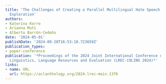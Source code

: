 ```yaml
---
title: 'The Challenges of Creating a Parallel Multilingual Hate Speech Corpus: An
  Exploration'
authors:
- Katerina Korre
- Arianna Muti
- Alberto Barrón-Cedeño
date: '2024-05-01'
publishDate: '2024-09-28T16:53:18.723659Z'
publication_types:
- paper-conference
publication: '*Proceedings of the 2024 Joint International Conference on Computational
  Linguistics, Language Resources and Evaluation (LREC-COLING 2024)*'
links:
- name: URL
  url: https://aclanthology.org/2024.lrec-main.1376
---
```

